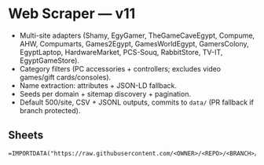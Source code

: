 # Web Scraper — v11
- Multi-site adapters (Shamy, EgyGamer, TheGameCaveEgypt, Compume, AHW, Compumarts, Games2Egypt, GamesWorldEgypt, GamersColony, EgyptLaptop, HardwareMarket, PCS-Souq, RabbitStore, TV-IT, EgyptGameStore).
- Category filters (PC accessories + controllers; excludes video games/gift cards/consoles).
- Name extraction: attributes + JSON-LD fallback.
- Seeds per domain + sitemap discovery + pagination.
- Default 500/site, CSV + JSONL outputs, commits to `data/` (PR fallback if branch protected).

## Sheets
```
=IMPORTDATA("https://raw.githubusercontent.com/<OWNER>/<REPO>/<BRANCH>/data/snapshot.csv")
```
